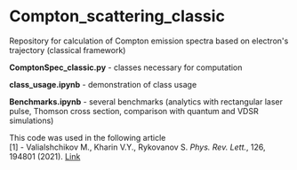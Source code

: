 # Compton_scattering_classic
Repository for calculation of Compton emission spectra based on electron's trajectory (classical framework)

**ComptonSpec_classic.py** - classes necessary for computation

**class_usage.ipynb** - demonstration of class usage

**Benchmarks.ipynb** - several benchmarks (analytics with rectangular laser pulse,
Thomson cross section, comparison with quantum and VDSR simulations)

This code was used in the following article\
[1] - Valialshchikov M., Kharin V.Y., Rykovanov S. _Phys. Rev. Lett._,
126, 194801 (2021). [Link](https://doi.org/10.1103/PhysRevLett.126.194801)
